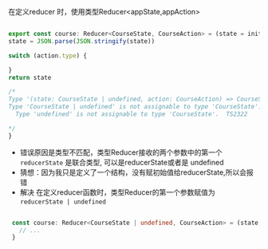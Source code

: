 在定义reducer 时，使用类型Reducer<appState,appAction>
  ```typescript

  export const course: Reducer<CourseState, CourseAction> = (state = init_state, action) => {
  state = JSON.parse(JSON.stringify(state))

  switch (action.type) {

  }
  return state

  /*
  Type '(state: CourseState | undefined, action: CourseAction) => CourseState | undefined' is not assignable to type 'Reducer<CourseState, CourseAction>'.
  Type 'CourseState | undefined' is not assignable to type 'CourseState'.
    Type 'undefined' is not assignable to type 'CourseState'.  TS2322

  */
}
  ```
  - 错误原因是类型不匹配，类型Reducer接收的两个参数中的第一个 `reducerState` 是联合类型,
    可以是reducerState或者是 undefined 
  - 猜想：因为我只是定义了一个结构，没有赋初始值给reducerState,所以会报错
  - 解决 在定义reducer函数时，类型Reducer的第一个参数赋值为 `reducerState | undefined`

  ```typescript
  
   const course: Reducer<CourseState | undefined, CourseAction> = (state,action) => {
     // ...
   }

  ```